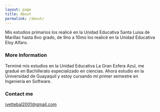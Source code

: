 ```yaml
---
layout: page
title: About
permalink: /about/
---
```


Mis estudios primarios los realicé en la Unidad Educativa Santa Luisa de Marillac hasta 8vo grado, de 9no a 10mo los realicé en la Unidad Educativa Eloy Alfaro.

### More Information

Terminé mis estudios en la Unidad Educativa La Gran Esfera Azul, me gradué en Bachillerato especializado en ciencias. Ahora estudio en la Universidad de Guayaquil y estoy cursando mi primer semestre en Ingeniería en Software.

### Contact me

ivettebal2001@gmail.com
